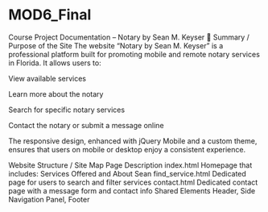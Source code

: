 # MOD6_Final
Course Project Documentation – Notary by Sean M. Keyser
🔹 Summary / Purpose of the Site
The website “Notary by Sean M. Keyser” is a professional platform built for promoting mobile and remote notary services in Florida. It allows users to:

View available services

Learn more about the notary

Search for specific notary services

Contact the notary or submit a message online

The responsive design, enhanced with jQuery Mobile and a custom theme, ensures that users on mobile or desktop enjoy a consistent experience.

Website Structure / Site Map
Page	Description
index.html	Homepage that includes: Services Offered and About Sean
find_service.html	Dedicated page for users to search and filter services
contact.html	Dedicated contact page with a message form and contact info
Shared Elements	Header, Side Navigation Panel, Footer

